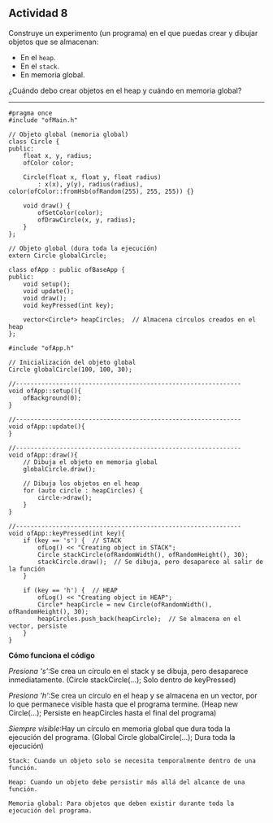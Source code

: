 Actividad 8
--------

Construye un experimento (un programa) en el que puedas crear y dibujar objetos que se almacenan:

- En el `heap`.
- En el `stack`.
- En memoria global.
  
¿Cuándo debo crear objetos en el heap y cuándo en memoria global?

----
```
#pragma once
#include "ofMain.h"

// Objeto global (memoria global)
class Circle {
public:
    float x, y, radius;
    ofColor color;
    
    Circle(float x, float y, float radius)
        : x(x), y(y), radius(radius), color(ofColor::fromHsb(ofRandom(255), 255, 255)) {}

    void draw() {
        ofSetColor(color);
        ofDrawCircle(x, y, radius);
    }
};

// Objeto global (dura toda la ejecución)
extern Circle globalCircle;

class ofApp : public ofBaseApp {
public:
    void setup();
    void update();
    void draw();
    void keyPressed(int key);

    vector<Circle*> heapCircles;  // Almacena círculos creados en el heap
};
```
```
#include "ofApp.h"

// Inicialización del objeto global
Circle globalCircle(100, 100, 30);

//--------------------------------------------------------------
void ofApp::setup(){
    ofBackground(0);
}

//--------------------------------------------------------------
void ofApp::update(){
}

//--------------------------------------------------------------
void ofApp::draw(){
    // Dibuja el objeto en memoria global
    globalCircle.draw();

    // Dibuja los objetos en el heap
    for (auto circle : heapCircles) {
        circle->draw();
    }
}

//--------------------------------------------------------------
void ofApp::keyPressed(int key){
    if (key == 's') {  // STACK
        ofLog() << "Creating object in STACK";
        Circle stackCircle(ofRandomWidth(), ofRandomHeight(), 30);
        stackCircle.draw();  // Se dibuja, pero desaparece al salir de la función
    }
    
    if (key == 'h') {  // HEAP
        ofLog() << "Creating object in HEAP";
        Circle* heapCircle = new Circle(ofRandomWidth(), ofRandomHeight(), 30);
        heapCircles.push_back(heapCircle);  // Se almacena en el vector, persiste
    }
}
```
**Cómo funciona el código**

*Presiona 's'*:Se crea un círculo en el stack y se dibuja, pero desaparece inmediatamente. (Circle stackCircle(...);	Solo dentro de keyPressed)

*Presiona 'h'*:Se crea un círculo en el heap y se almacena en un vector, por lo que permanece visible hasta que el programa termine. (Heap	new Circle(...);	Persiste en heapCircles hasta el final del programa)

*Siempre visible*:Hay un círculo en memoria global que dura toda la ejecución del programa. (Global	Circle globalCircle(...);	Dura toda la ejecución)

```
Stack: Cuando un objeto solo se necesita temporalmente dentro de una función.

Heap: Cuando un objeto debe persistir más allá del alcance de una función.

Memoria global: Para objetos que deben existir durante toda la ejecución del programa.
```
